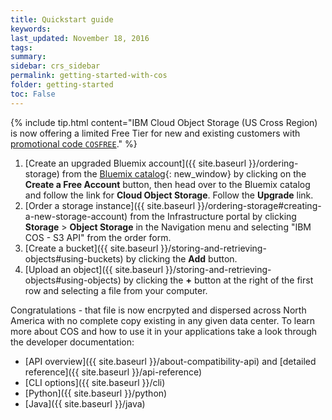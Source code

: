 ```yaml
---
title: Quickstart guide
keywords: 
last_updated: November 18, 2016
tags:
summary: 
sidebar: crs_sidebar
permalink: getting-started-with-cos
folder: getting-started
toc: False
---
```


{% include tip.html content="IBM Cloud Object Storage (US Cross Region) is now offering a limited Free Tier for new and existing customers with [promotional code `COSFREE`](https://www.ibm.com/cloud-computing/bluemix/cloud-object-storage)." %}

1.  [Create an upgraded Bluemix account]({{ site.baseurl }}/ordering-storage) from the [Bluemix catalog](https://console.ng.bluemix.net/catalog/infrastructure/cloud_object_storage/){: new_window} by clicking on the **Create a Free Account** button, then head over to the Bluemix catalog and follow the link for **Cloud Object Storage**. Follow the **Upgrade** link. 
2.  [Order a storage instance]({{ site.baseurl }}/ordering-storage#creating-a-new-storage-account) from the Infrastructure portal by clicking **Storage** > **Object Storage** in the Navigation menu and selecting "IBM COS - S3 API" from the order form.
3.  [Create a bucket]({{ site.baseurl }}/storing-and-retrieving-objects#using-buckets) by clicking the **Add** button.
4.  [Upload an object]({{ site.baseurl }}/storing-and-retrieving-objects#using-objects) by clicking the **+** button at the right of the first row and selecting a file from your computer. 

Congratulations - that file is now encrpyted and dispersed across North America with no complete copy existing in any given data center. To learn more about COS and how to use it in your applications take a look through the developer documentation:

* [API overview]({{ site.baseurl }}/about-compatibility-api) and [detailed reference]({{ site.baseurl }}/api-reference)
* [CLI options]({{ site.baseurl }}/cli)
* [Python]({{ site.baseurl }}/python)
* [Java]({{ site.baseurl }}/java)


